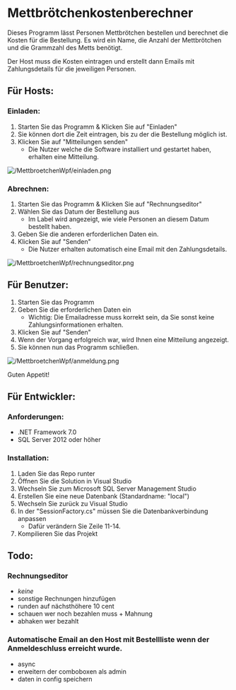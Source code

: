 # Mettbrötchenkostenberechner
Dieses Programm lässt Personen Mettbrötchen bestellen und berechnet die Kosten
für die Bestellung. Es wird ein Name, die Anzahl der Mettbrötchen und die 
Grammzahl des Metts benötigt.

Der Host muss die Kosten eintragen und erstellt dann Emails mit 
Zahlungsdetails für die jeweiligen Personen.

## Für Hosts:

### Einladen:
1. Starten Sie das Programm & Klicken Sie auf "Einladen"
2. Sie können dort die Zeit eintragen, bis zu der die Bestellung möglich ist.
3. Klicken Sie auf "Mitteilungen senden"
   - Die Nutzer welche die Software installiert und gestartet haben, erhalten eine Mitteilung.
   
![/MettbroetchenWpf/einladen.png](Assets%2Fscreenshots%2Feinladen.png)
### Abrechnen:
1. Starten Sie das Programm & Klicken Sie auf "Rechnungseditor"
2. Wählen Sie das Datum der Bestellung aus
    - Im Label wird angezeigt, wie viele Personen an diesem Datum bestellt haben.
3. Geben Sie die anderen erforderlichen Daten ein.
4. Klicken Sie auf "Senden"
    - Die Nutzer erhalten automatisch eine Email mit den Zahlungsdetails.

![/MettbroetchenWpf/rechnungseditor.png](Assets%2Fscreenshots%2Frechnungseditor.png)
    
## Für Benutzer:
1. Starten Sie das Programm
2. Geben Sie die erforderlichen Daten ein
    - Wichtig: Die Emailadresse muss korrekt sein, da Sie sonst keine Zahlungsinformationen erhalten.
4. Klicken Sie auf "Senden"
5. Wenn der Vorgang erfolgreich war, wird Ihnen eine Mitteilung angezeigt.
6. Sie können nun das Programm schließen.

![/MettbroetchenWpf/anmeldung.png](Assets%2Fscreenshots%2Fanmeldung.png)

Guten Appetit!

## Für Entwickler:

### Anforderungen:
- .NET Framework 7.0
- SQL Server 2012 oder höher

### Installation:
1. Laden Sie das Repo runter
2. Öffnen Sie die Solution in Visual Studio
3. Wechseln Sie zum Microsoft SQL Server Management Studio
4. Erstellen Sie eine neue Datenbank (Standardname: "local")
5. Wechseln Sie zurück zu Visual Studio
6. In der "SessionFactory.cs" müssen Sie die Datenbankverbindung anpassen
    - Dafür verändern Sie Zeile 11-14.
7. Kompilieren Sie das Projekt


## Todo:
### Rechnungseditor
- *keine*
- sonstige Rechnungen hinzufügen
- runden auf nächsthöhere 10 cent
- schauen wer noch bezahlen muss + Mahnung
- abhaken wer bezahlt

### Automatische Email an den Host mit Bestellliste wenn der Anmeldeschluss erreicht wurde.
- async
- erweitern der comboboxen als admin
- daten in config speichern
